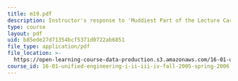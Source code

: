 ```yaml
---
title: m19.pdf
description: Instructor's response to 'Muddiest Part of the Lecture Cards'.
type: course
layout: pdf
uid: b85ede27d71354bcf5371d0722ab6851
file_type: application/pdf
file_location: >-
  https://open-learning-course-data-production.s3.amazonaws.com/16-01-unified-engineering-i-ii-iii-iv-fall-2005-spring-2006/b85ede27d71354bcf5371d0722ab6851_m19.pdf
course_id: 16-01-unified-engineering-i-ii-iii-iv-fall-2005-spring-2006
---
```

